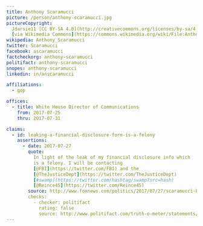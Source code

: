 ```yaml
---
title: Anthony Scaramucci
picture: /person/anthony-scaramucci.jpg
pictureCopyright:
  Jdarsie11 [CC BY-SA 4.0](http://creativecommons.org/licenses/by-sa/4.0),
  [via Wikimedia Commons](https://commons.wikimedia.org/wiki/File:Anthony_Scaramucci_at_SALT_Conference_2016_(cropped).jpg)
wikipedia: Anthony_Scaramucci
twitter: Scaramucci
facebook: ascaramucci
factcheckorg: anthony-scaramucci
politifact: anthony-scaramucci
snopes: anthony-scaramucci
linkedin: in/anscaramucci

affiliations:
  - gop

offices:
  - title: White House Director of Communications
    from: 2017-07-25
    thru: 2017-07-31

claims:
  - id: leaking-a-financial-disclosure-form-is-a-felony
    assertions:
      - date: 2017-07-27
        quote:
          In light of the leak of my financial disclosure info which
          is a felony. I will be contacting
          [@FBI](https://twitter.com/FBI) and the
          [@TheJusticeDept](https://twitter.com/TheJusticeDept)
          [#swamp](https://twitter.com/hashtag/swamp?src=hash)
          [@Reince45](https://twitter.com/Reince45)
        source: http://www.foxnews.com/politics/2017/07/27/scaramucci-blasts-felony-leak-his-financial-info-but-denies-targeting-priebus.html
        checks:
          - checker: politifact
            rating: false
            source: http://www.politifact.com/truth-o-meter/statements/2017/jul/27/anthony-scaramucci/it-felony-leak-financial-disclosure-form-anthony-s/
---
```

